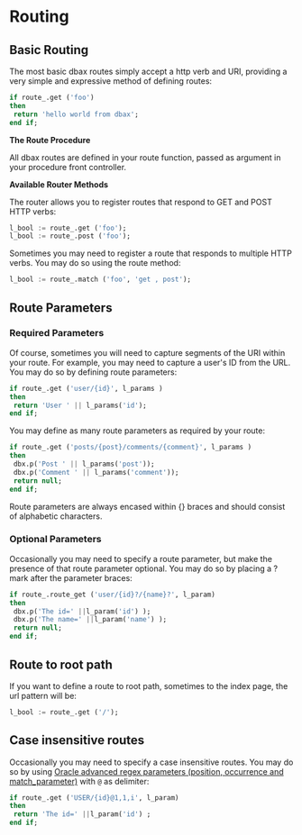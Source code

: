 # Routing

## Basic Routing

The most basic dbax routes simply accept a http verb and URI, providing a very simple and expressive method of defining routes:

```sql      
if route_.get ('foo')
then
 return 'hello world from dbax';
end if;
```


**The Route Procedure**

All dbax routes are defined in your route function, passed as argument in your procedure front controller. 


**Available Router Methods**

The router allows you to register routes that respond to GET and POST HTTP verbs:

```sql
l_bool := route_.get ('foo');
l_bool := route_.post ('foo');
```


Sometimes you may need to register a route that responds to multiple HTTP verbs. You may do so using the route method: 

```sql
l_bool := route_.match ('foo', 'get , post');
```


## Route Parameters

### Required Parameters

Of course, sometimes you will need to capture segments of the URI within your route. For example, you may need to capture a user's ID from the URL. You may do so by defining route parameters:


```sql
if route_.get ('user/{id}', l_params )
then 
 return 'User ' || l_params('id');
end if;

```

You may define as many route parameters as required by your route:

```sql
if route_.get ('posts/{post}/comments/{comment}', l_params )
then
 dbx.p('Post ' || l_params('post'));
 dbx.p('Comment ' || l_params('comment'));
 return null;
end if;

```

Route parameters are always encased within {} braces and should consist of alphabetic characters.

### Optional Parameters

Occasionally you may need to specify a route parameter, but make the presence of that route parameter optional. You may do so by placing a ? mark after the parameter braces:

```sql
if route_.route_get ('user/{id}?/{name}?', l_param)
then
 dbx.p('The id=' ||l_param('id') );
 dbx.p('The name=' ||l_param('name') );
 return null;
end if;
```


## Route to root path

If you want to define a route to root path, sometimes to the index page, the url pattern will be: 

```sql
l_bool := route_.get ('/');
```

## Case insensitive routes

Occasionally you may need to specify a case insensitive routes. You may do so by using [Oracle advanced regex parameters (position, occurrence and match_parameter)](https://docs.oracle.com/cd/B28359_01/server.111/b28286/functions137.htm#SQLRF06302) with `@` as delimiter: 

```sql
if route_.get ('USER/{id}@1,1,i', l_param)
then
 return 'The id=' ||l_param('id') ;
end if;
```